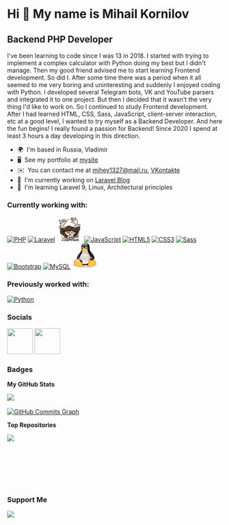 Hi 👋 My name is Mihail Kornilov
================================

Backend PHP Developer
---------------------

I've been learning to code since I was 13 in 2018. I started with trying to implement a complex calculator with Python doing my best but I didn't manage. Then my good friend advised me to start learning Frontend development. So did I. After some time there was a period when it all seemed to me very boring and uninteresting and suddenly I enjoyed coding with Python. I developed several Telegram bots, VK and YouTube parsers and integrated it to one project. But then I decided that it wasn't the very thing I'd like to work on. So I continued to study Frontend development. After I had learned HTML, CSS, Sass, JavaScript, client-server interaction, etc at a good level, I wanted to try myself as a Backend Developer. And here the fun begins! I really found a passion for Backend! Since 2020 I spend at least 3 hours a day developing in this direction.

* 🌍  I'm based in Russia, Vladimir
* 🖥️  See my portfolio at [mysite](https://mrkitty.com)
* ✉️  You can contact me at [mihey1327@mail.ru](mailto:mihey1327@mail.ru), [VKontakte](https://vk.com/ded_vnutri27587)
* 🚀  I'm currently working on [Laravel Blog](http://github.com/muxailk/laravel_blog)
* 🧠  I'm learning Laravel 9, Linux, Architectural principles

### Currently working with:


<p align="left">
<a href="https://www.php.net/" target="_blank" rel="noreferrer"><img src="https://raw.githubusercontent.com/danielcranney/readme-generator/main/public/icons/skills/php-colored.svg" width="60" height="60" alt="PHP" /></a>
<a href="https://laravel.com/" target="_blank" rel="noreferrer"><img src="https://raw.githubusercontent.com/danielcranney/readme-generator/main/public/icons/skills/laravel-colored.svg" width="60" height="60" alt="Laravel" /></a>
<a href="https://getcomposer.org/" target="_blank" rel="noreferrer"><img src="icons/Composer.png" width="60" height="60" alt="Composer" /></a>
<a href="https://developer.mozilla.org/en-US/docs/Web/JavaScript" target="_blank" rel="noreferrer"><img src="https://raw.githubusercontent.com/danielcranney/readme-generator/main/public/icons/skills/javascript-colored.svg" width="60" height="60" alt="JavaScript" /></a>
<a href="https://developer.mozilla.org/en-US/docs/Glossary/HTML5" target="_blank" rel="noreferrer"><img src="https://raw.githubusercontent.com/danielcranney/readme-generator/main/public/icons/skills/html5-colored.svg" width="60" height="60" alt="HTML5" /></a>
<a href="https://www.w3.org/TR/CSS/#css" target="_blank" rel="noreferrer"><img src="https://raw.githubusercontent.com/danielcranney/readme-generator/main/public/icons/skills/css3-colored.svg" width="60" height="60" alt="CSS3" /></a>
<a href="https://sass-lang.com/" target="_blank" rel="noreferrer"><img src="https://raw.githubusercontent.com/danielcranney/readme-generator/main/public/icons/skills/sass-colored.svg" width="60" height="60" alt="Sass" /></a>
<a href="https://getbootstrap.com/" target="_blank" rel="noreferrer"><img src="https://raw.githubusercontent.com/danielcranney/readme-generator/main/public/icons/skills/bootstrap-colored.svg" width="60" height="60" alt="Bootstrap" /></a>
<a href="https://www.mysql.com/" target="_blank" rel="noreferrer"><img src="https://raw.githubusercontent.com/danielcranney/readme-generator/main/public/icons/skills/mysql-colored.svg" width="60" height="60" alt="MySQL" /></a>
<a href="https://www.linux.org/" target="_blank" rel="noreferrer"><img src="icons/linux.svg" width="60" height="60" alt="Linux" /></a>
</p>

### Previously worked with:

<a href="https://www.python.org/" target="_blank" rel="noreferrer"><img src="https://raw.githubusercontent.com/danielcranney/readme-generator/main/public/icons/skills/python-colored.svg" width="60" height="60" alt="Python" /></a>


### Socials

<p align="left"> <a href="https://codesandbox.io/u/rgrgrgrg" target="_blank" rel="noreferrer"><img src="https://raw.githubusercontent.com/danielcranney/readme-generator/main/public/icons/socials/codesandbox.svg" width="60" height="60" /></a> <a href="https://www.github.com/muxailk" target="_blank" rel="noreferrer"><img src="https://raw.githubusercontent.com/danielcranney/readme-generator/main/public/icons/socials/github.svg" width="60" height="60" /></a></p>

### Badges

<b>My GitHub Stats</b>

<a href="http://www.github.com/muxailk"><img src="https://github-readme-streak-stats.herokuapp.com/?user=muxailk&stroke=ffffff&background=1c1917&ring=0891b2&fire=0891b2&currStreakNum=ffffff&currStreakLabel=0891b2&sideNums=ffffff&sideLabels=ffffff&dates=ffffff&hide_border=true" /></a>

<a href="http://www.github.com/muxailk"><img src="https://github-readme-activity-graph.cyclic.app/graph?username=muxailk&bg_color=1c1917&color=ffffff&line=0891b2&point=ffffff&area_color=1c1917&area=true&hide_border=true&custom_title=GitHub%20Commits%20Graph" alt="GitHub Commits Graph" /></a>

<b>Top Repositories</b>

<div width="100%" align="center"><a href="https://github.com/muxailk/laravel_blog" align="left"><img align="left" width="45%" src="https://github-readme-stats.vercel.app/api/pin/?username=muxailk&repo=laravel_blog&title_color=0891b2&text_color=ffffff&icon_color=0891b2&bg_color=1c1917&hide_border=true&locale=en" /></a></div><br /><br /><br /><br /><br /><br /><br />

### Support Me

<a href="https://www.buymeacoffee.com/muxailk"><img src="https://cdn.buymeacoffee.com/buttons/v2/default-yellow.png" width="200" /></a>
